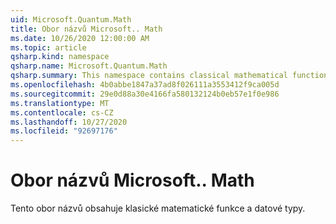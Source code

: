 ```yaml
---
uid: Microsoft.Quantum.Math
title: Obor názvů Microsoft.. Math
ms.date: 10/26/2020 12:00:00 AM
ms.topic: article
qsharp.kind: namespace
qsharp.name: Microsoft.Quantum.Math
qsharp.summary: This namespace contains classical mathematical functions and data types.
ms.openlocfilehash: 4b0abbe1847a37ad8f026111a3553412f9ca005d
ms.sourcegitcommit: 29e0d88a30e4166fa580132124b0eb57e1f0e986
ms.translationtype: MT
ms.contentlocale: cs-CZ
ms.lasthandoff: 10/27/2020
ms.locfileid: "92697176"
---
```

# <a name="microsoftquantummath-namespace"></a>Obor názvů Microsoft.. Math

Tento obor názvů obsahuje klasické matematické funkce a datové typy.

